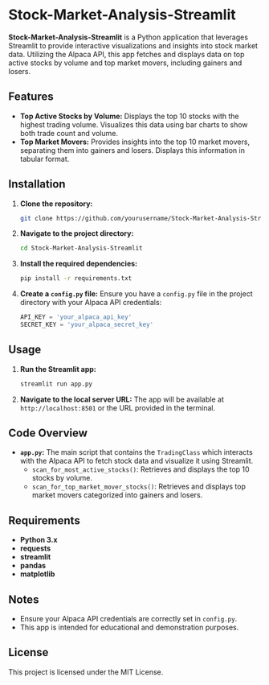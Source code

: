 # Stock-Market-Analysis-Streamlit



**Stock-Market-Analysis-Streamlit** is a Python application that leverages Streamlit to provide interactive visualizations and insights into stock market data. Utilizing the Alpaca API, this app fetches and displays data on top active stocks by volume and top market movers, including gainers and losers.

## Features

- **Top Active Stocks by Volume:** Displays the top 10 stocks with the highest trading volume. Visualizes this data using bar charts to show both trade count and volume.
- **Top Market Movers:** Provides insights into the top 10 market movers, separating them into gainers and losers. Displays this information in tabular format.

## Installation

1. **Clone the repository:**
   ```bash
   git clone https://github.com/yourusername/Stock-Market-Analysis-Streamlit.git
   ```

2. **Navigate to the project directory:**
   ```bash
   cd Stock-Market-Analysis-Streamlit
   ```

3. **Install the required dependencies:**
   ```bash
   pip install -r requirements.txt
   ```

4. **Create a `config.py` file:** 
   Ensure you have a `config.py` file in the project directory with your Alpaca API credentials:
   ```python
   API_KEY = 'your_alpaca_api_key'
   SECRET_KEY = 'your_alpaca_secret_key'
   ```

## Usage

1. **Run the Streamlit app:**
   ```bash
   streamlit run app.py
   ```

2. **Navigate to the local server URL:** The app will be available at `http://localhost:8501` or the URL provided in the terminal.

## Code Overview

- **`app.py`:** The main script that contains the `TradingClass` which interacts with the Alpaca API to fetch stock data and visualize it using Streamlit.
  - `scan_for_most_active_stocks()`: Retrieves and displays the top 10 stocks by volume.
  - `scan_for_top_market_mover_stocks()`: Retrieves and displays top market movers categorized into gainers and losers.

## Requirements

- **Python 3.x**
- **requests**
- **streamlit**
- **pandas**
- **matplotlib**

## Notes

- Ensure your Alpaca API credentials are correctly set in `config.py`.
- This app is intended for educational and demonstration purposes.

## License

This project is licensed under the MIT License.



